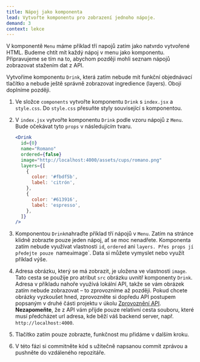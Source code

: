 ```yaml
---
title: Nápoj jako komponenta
lead: Vytvořte komponentu pro zobrazení jednoho nápoje.
demand: 3
context: lekce
---
```


V komponentě `Menu` máme příklad tří napojů zatím jako natvrdo vytvořené HTML. Budeme chtít mít každý nápoj v menu jako komponentu. Připravujeme se tím na to, abychom později mohli seznam nápojů zobrazovat stažením dat z API.

Vytvoříme komponentu `Drink`, která zatím nebude mít funkční objednávací tlačítko a nebude ještě správně zobrazovat ingredience (layers). Obojí doplníme později.

1.  Ve složce `components` vytvořte komponentu `Drink` s `index.jsx` a `style.css`. Do `style.css` přesuňte styly související s komponentou.
1.  V `index.jsx` vytvořte komponentu `Drink` podle vzoru nápojů z `Menu`. Bude očekávat tyto `props` v následujícím tvaru.

    ```jsx
    <Drink
      id={0}
      name="Romano"
      ordered={false}
      image="http://localhost:4000/assets/cups/romano.png"
      layers={[
        {
          color: '#fbdf5b',
          label: 'citrón',
        },
        {
          color: '#613916',
          label: 'espresso',
        },
      ]}
    />
    ```

1.  Komponentou `Drink`nahraďte příklad tří nápojů v `Menu`. Zatím na stránce klidně zobrazte pouze jeden nápoj, ať se moc nenadřete. Komponenta zatím nebude využívat vlastnosti `id`, `ordered` ani `layers. Přes props jí předejte pouze `name` a `image`. Data si můžete vymyslet nebo využít příklad výše.
1.  Adresa obrázku, který se má zobrazit, je uložena ve vlastnosti `image`. Tato cesta se použije pro atribut `src` obrázku uvnitř komponenty `Drink`. Adresa v příkladu nahoře využívá lokální API, takže se vám obrázek zatím nebude zobrazovat – to zprovozníme až později. Pokud chcete obrázky vyzkoušet hned, zprovozněte si dopředu API postupem popsaným v druhé části projektu v úkolu [Zprovoznění API](/vyvoj-webu/daweb/js2/cafe-lora-2/projekt/napoje-api). **Nezapomeňte**, že z API vám přijde pouze relativní cesta souboru, které musí předcházet url adresa, kde běží váš backend server, např. `http://localhost:4000`.
1.  Tlačítko zatím pouze zobrazte, funkčnost mu přidáme v dalším kroku.
1.  V této fázi si commitněte kód s užitečně napsanou commit zprávou a pushněte do vzdáleného repozitáře.
